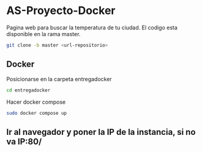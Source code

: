 # AS-Proyecto-Docker
Pagina web para buscar la temperatura de tu ciudad.
El codigo esta disponible en la rama master.

```bash
git clone -b master <url-repositorio>
```
## Docker

Posicionarse en la carpeta entregadocker

```bash
cd entregadocker
```
Hacer docker compose

```bash
sudo docker compose up
```
## Ir al navegador y poner la IP de la instancia, si no va IP:80/
